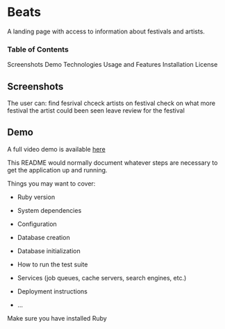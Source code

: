 # Beats

A landing page with access to information about festivals and artists.

### Table of Contents 

Screenshots
Demo
Technologies
Usage and Features
Installation
License

## Screenshots


The user can: 
find fesrival 
chceck artists on festival 
check on what more festival the artist could been seen 
leave review for the festival 



## Demo 

A full video demo is available [here]()

This README would normally document whatever steps are necessary to get the
application up and running.

Things you may want to cover:

* Ruby version

* System dependencies

* Configuration

* Database creation

* Database initialization

* How to run the test suite

* Services (job queues, cache servers, search engines, etc.)

* Deployment instructions

* ...

Make sure you have installed Ruby
